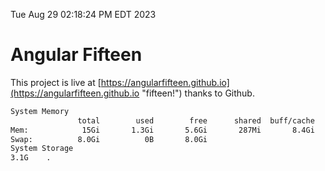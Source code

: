 Tue Aug 29 02:18:24 PM EDT 2023

# Angular Fifteen


This project is live at [https://angularfifteen.github.io](https://angularfifteen.github.io "fifteen!") thanks to Github.

```bash
System Memory
               total        used        free      shared  buff/cache   available
Mem:            15Gi       1.3Gi       5.6Gi       287Mi       8.4Gi        13Gi
Swap:          8.0Gi          0B       8.0Gi
System Storage
3.1G	.
```
